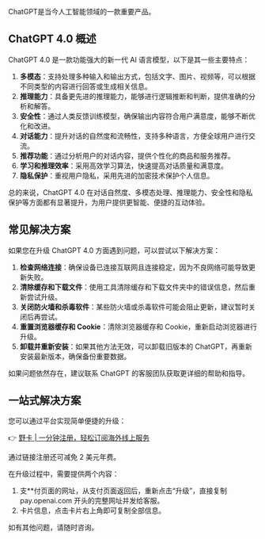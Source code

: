ChatGPT是当今人工智能领域的一款重要产品。

## ChatGPT 4.0 概述

ChatGPT 4.0 是一款功能强大的新一代 AI 语言模型，以下是其一些主要特点：

1. **多模态**：支持处理多种输入和输出方式，包括文字、图片、视频等，可以根据不同类型的内容进行回答或生成相关信息。
2. **推理能力**：具备更先进的推理能力，能够进行逻辑推断和判断，提供准确的分析和解答。
3. **安全性**：通过人类反馈训练模型，确保输出内容符合用户满意度，能够不断优化和改进。
4. **对话能力**：提升对话的自然度和流畅性，支持多种语言，方便全球用户进行交流。
5. **推荐功能**：通过分析用户的对话内容，提供个性化的商品和服务推荐。
6. **学习和推理效率**：采用高效学习算法，快速提高对话质量和满意度。
7. **隐私保护**：重视用户隐私，采用先进的加密技术保护个人信息。

总的来说，ChatGPT 4.0 在对话自然度、多模态处理、推理能力、安全性和隐私保护等方面都有显著提升，为用户提供更智能、便捷的互动体验。

## 常见解决方案

如果您在升级 ChatGPT 4.0 方面遇到问题，可以尝试以下解决方案：

1. **检查网络连接**：确保设备已连接互联网且连接稳定，因为不良网络可能导致更新失败。
2. **清除缓存和下载文件**：使用工具清除缓存和下载文件夹中的错误信息，然后重新尝试升级。
3. **关闭防火墙和杀毒软件**：某些防火墙或杀毒软件可能会阻止更新，建议暂时关闭后再尝试。
4. **重置浏览器缓存和 Cookie**：清除浏览器缓存和 Cookie，重新启动浏览器进行升级。
5. **卸载并重新安装**：如果其他方法无效，可以卸载旧版本的 ChatGPT，再重新安装最新版本，确保备份重要数据。

如果问题依然存在，建议联系 ChatGPT 的客服团队获取更详细的帮助和指导。

## 一站式解决方案

您可以通过平台实现简单便捷的升级：

👉 [野卡 | 一分钟注册，轻松订阅海外线上服务](https://bit.ly/bewildcard) 

通过链接注册还可减免 2 美元年费。

在升级过程中，需要提供两个内容：  
1. 支**付页面的网址，从支付页面返回后，重新点击“升级”，直接复制 pay.openai.com 开头的完整网址并发给客服。  
2. 卡片信息，点击卡片右上角即可复制全部信息。

如有其他问题，请随时咨询。